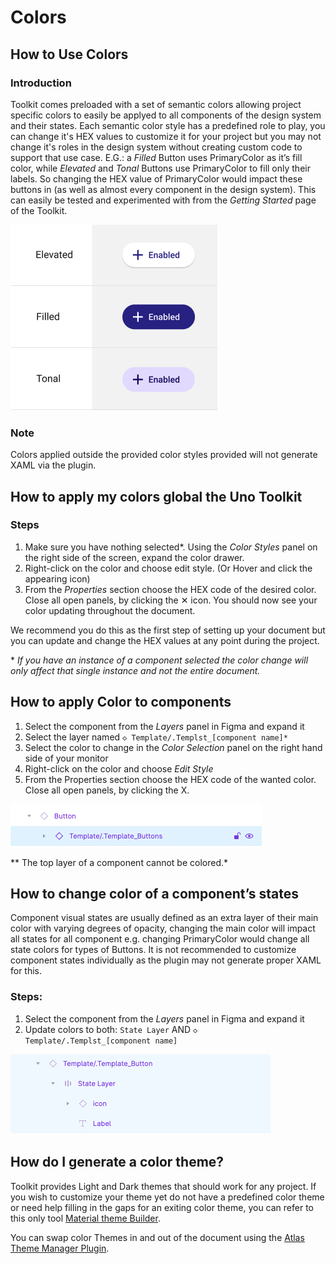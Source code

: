 # Colors

## How to Use Colors

### Introduction

Toolkit comes preloaded with a set of semantic colors allowing project specific colors to easily be applyed to all components of the design system and their states. Each semantic color style has a predefined role to play, you can change it's HEX values to customize it for your project but you may not change it's roles in the design system without creating custom code to support that use case. E.G.: a *Filled* Button uses PrimaryColor as it’s fill color, while *Elevated* and *Tonal* Buttons use PrimaryColor to fill only their labels. So changing the HEX value of PrimaryColor would impact these buttons in (as well as almost every component in the design system). This can easily be tested and experimented with from the *Getting Started* page of the Toolkit.

![](assets/colors1.png)

### Note

Colors applied outside the provided color styles provided will not generate XAML via the plugin.

## How to apply my colors global the Uno Toolkit

### Steps

1. Make sure you have nothing selected*. Using the *Color Styles* panel on the right side of the screen, expand the color drawer.
2. Right-click on the color and choose edit style. (Or Hover and click the appearing icon)
3. From the *Properties* section choose the HEX code of the desired color. Close all open panels, by clicking the ✕ icon. You should now see your color updating throughout the document.

We recommend you do this as the first step of setting up your document but you can update and change the HEX values at any point during the project.

\* *If you have an instance of a component selected the color change will only affect that single instance and not the entire document.*

## How to apply Color to components

1. Select the component from the *Layers* panel in Figma and expand it
2. Select the layer named `◇ Template/.Templst_[component name]*`
3. Select the color to change in the *Color Selection* panel on the right hand side of your monitor
4. Right-click on the color and choose *Edit Style*
5. From the Properties section choose the HEX code of the wanted color. Close all open panels, by clicking the X.

![](assets/colors-apply.png)

** The top layer of a component cannot be colored.*


## How to change color of a component’s states

Component visual states are usually defined as an extra layer of their main color with varying degrees of opacity, changing the main color will impact all states for all component e.g. changing PrimaryColor would change all state colors for types of Buttons. It is not recommended to customize component states individually as the plugin may not generate proper XAML for this.

### Steps:

1. Select the component from the *Layers* panel in Figma and expand it
2. Update colors to both: `State Layer` AND `◇ Template/.Templst_[component name]`

![](assets/colors-update.png)

## How do I generate a color theme?

Toolkit provides Light and Dark themes that should work for any project. If you wish to customize your theme yet do not have a predefined color theme or need help filling in the gaps for an exiting color theme, you can refer to this only tool [Material theme Builder](https://material-foundation.github.io/material-theme-builder/#/custom).

You can swap color Themes in and out of the document using the [Atlas Theme Manager Plugin](https://www.figma.com/community/plugin/893903420585768458).
